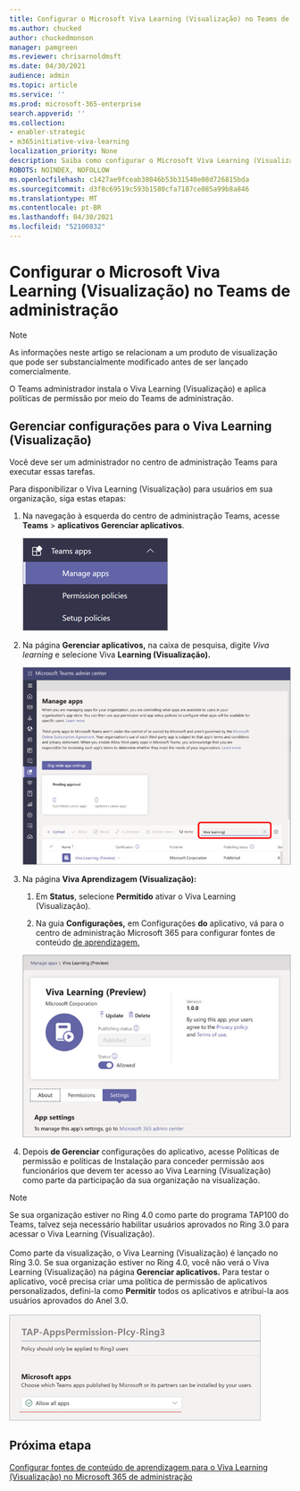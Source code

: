 ```yaml
---
title: Configurar o Microsoft Viva Learning (Visualização) no Teams de administração
ms.author: chucked
author: chuckedmonson
manager: pamgreen
ms.reviewer: chrisarnoldmsft
ms.date: 04/30/2021
audience: admin
ms.topic: article
ms.service: ''
ms.prod: microsoft-365-enterprise
search.appverid: ''
ms.collection:
- enabler-strategic
- m365initiative-viva-learning
localization_priority: None
description: Saiba como configurar o Microsoft Viva Learning (Visualização) no Teams de administração.
ROBOTS: NOINDEX, NOFOLLOW
ms.openlocfilehash: c1427ae9fceab38046b53b31540e08d726815bda
ms.sourcegitcommit: d3f8c69519c593b1580cfa7187ce085a99b8a846
ms.translationtype: MT
ms.contentlocale: pt-BR
ms.lasthandoff: 04/30/2021
ms.locfileid: "52100832"
---
```

# <a name="set-up-microsoft-viva-learning-preview-in-the-teams-admin-center"></a>Configurar o Microsoft Viva Learning (Visualização) no Teams de administração

> [!NOTE]
> As informações neste artigo se relacionam a um produto de visualização que pode ser substancialmente modificado antes de ser lançado comercialmente. 

O Teams administrador instala o Viva Learning (Visualização) e aplica políticas de permissão por meio do Teams de administração.

## <a name="manage-settings-for-viva-learning-preview"></a>Gerenciar configurações para o Viva Learning (Visualização)

Você deve ser um administrador no centro de administração Teams para executar essas tarefas.

Para disponibilizar o Viva Learning (Visualização) para usuários em sua organização, siga estas etapas:

1. Na navegação à esquerda do centro de administração Teams, acesse **Teams**  >  **aplicativos Gerenciar aplicativos**.

   ![Navegação à esquerda no centro de Teams de administração mostrando Teams aplicativos e Gerenciar aplicativos.](../media/learning/learning-app-teams-manage-apps-nav.png)

2. Na página **Gerenciar aplicativos,** na caixa de pesquisa, digite *Viva learning* e selecione Viva **Learning (Visualização).**

   ![Gerenciar a página aplicativos no Teams de administração mostrando a caixa de pesquisa.](../media/learning/learning-app-teams-manage-apps-page.png)

3. Na página **Viva Aprendizagem (Visualização):**

   1. Em **Status**, selecione **Permitido** ativar o Viva Learning (Visualização).

   2. Na guia **Configurações,** em Configurações **do** aplicativo, vá para o centro de administração Microsoft 365 para configurar fontes de conteúdo [de aprendizagem.](content-sources-365-admin-center.md)

   ![Página de aprendizado no centro Teams de administração mostrando configurações de Status e Aplicativo.](../media/learning/learning-app-teams-learning-page.png)

4. Depois **de Gerenciar** configurações  do  aplicativo, acesse Políticas de permissão e políticas de Instalação para conceder permissão aos funcionários que devem ter acesso ao Viva Learning (Visualização) como parte da participação da sua organização na visualização.

> [!NOTE]
>  Se sua organização estiver no Ring 4.0 como parte do programa TAP100 do Teams, talvez seja necessário habilitar usuários aprovados no Ring 3.0 para acessar o Viva Learning (Visualização). <br><br>Como parte da visualização, o Viva Learning (Visualização) é lançado no Ring 3.0. Se sua organização estiver no Ring 4.0, você não verá o Viva Learning (Visualização) na página **Gerenciar aplicativos.** Para testar o aplicativo, você precisa criar uma política de permissão de aplicativos personalizados, defini-la como **Permitir** todos os aplicativos e atribuí-la aos usuários aprovados do Anel 3.0. <br><br>   ![Página TAP-AppsPermission-Plcy mostrando Permitir todos os aplicativos selecionados.](../media/learning/learning-app-tap-appspermission-plcy.png)

## <a name="next-step"></a>Próxima etapa

[Configurar fontes de conteúdo de aprendizagem para o Viva Learning (Visualização) no Microsoft 365 de administração](content-sources-365-admin-center.md)